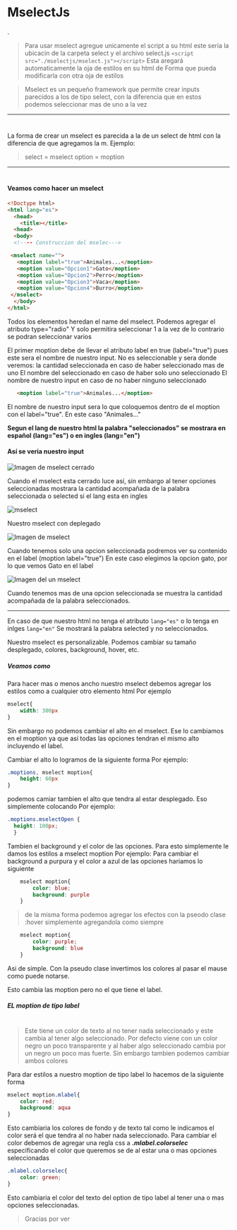 # MselectJs
  .

> Para usar mselect agregue unicamente el script a su html
> este seria la ubicacin de la carpeta select y el archivo
> select.js `<script src="./mselectjs/mselect.js"></script>`
> Esta aregará automaticamente la oja de estilos en su html de
> Forma que pueda modificarla con otra oja de estilos


> Mselect es un pequeño framework que permite crear inputs parecidos
> a los de tipo select, con la diferencia que en estos podemos
> seleccionar mas de uno a la vez
___
#
#
#

La forma de crear un mselect es parecida a la de un select de html
con la diferencia de que agregamos la m. Ejemplo:
> select = mselect
> option = moption
___
#
#### Veamos como hacer un mselect
```html
<!Doctype html>
<html lang="es">
  <head>
    <title></title>
  <head>
  <body>
  <!---- Construccion del mselec--->

 <mselect name="">
   <moption label="true">Animales...</moption>
   <moption value="Opcion1">Gato</moption>
   <moption value="Opcion2">Perro</moption>
   <moption value="Opcion3">Vaca</moption>
   <moption value="Opcion4">Burro</moption>
 </mselect>
  </body>
</html>
```

Todos los elementos heredan el name del mselect. 
Podemos agregar el atributo type="radio" Y solo permitira seleccionar 1 a la vez de lo contrario se podran seleccionar varios


El primer moption debe de llevar el atributo label en true (label="true") pues este sera el nombre de nuestro input.
No es seleccionable y sera donde veremos:
la cantidad seleccionada en caso de haber seleccionado mas de uno
El nombre del seleccionado en caso de haber solo uno seleccionado
El nombre de nuestro input en caso de no haber ninguno seleccionado

```html
   <moption label="true">Animales...</moption>
```
El nombre de nuestro input sera lo que coloquemos dentro de el moption con el label="true". En este caso  "Animales..."

**Segun el lang de nuestro html la palabra "seleccionados" se mostrara en español (lang="es") o en ingles (lang="en")**
#### Así se veria nuestro input
![Imagen de mselect cerrado](https://www.mediafire.com/convkey/20ba/vl8bwegzjdjsbq1zg.jpg "Mselect cerrado")

Cuando el mselect esta cerrado luce así, sin embargo al tener opciones seleccionadas mostrara la cantidad acompañada de la palabra seleccionada o selected si el lang esta en ingles

![mselect](https://www.mediafire.com/convkey/9776/imh6qmq9fcdtgm3zg.jpg "Mselect abierto 0 seleccionados")

Nuestro mselect con deplegado

![Imagen de mselect](https://www.mediafire.com/convkey/49c4/56qzow6yzptlpi0zg.jpg "Uno seleccionadp")

Cuando tenemos solo una opcion seleccionada podremos ver su contenido en el label (moption label="true")
En este caso elegimos la opcion gato, por lo que vemos Gato en el label

![Imagen del un mselect](https://www.mediafire.com/convkey/b001/68nh0kzifzw62d4zg.jpg "dos seleccionados")

Cuando tenemos mas de una opcion seleccionada se muestra la cantidad acompañada de la palabra seleccionados.
___

En caso de que nuestro html no tenga el atributo `lang="es"` o lo tenga en inlges `lang="en"`
Se mostrará la palabra selected y no seleccionados.

Nuestro mselect es personalizable. Podemos cambiar su tamaño desplegado, colores, background, hover, etc.

##### Veamos como

Para hacer mas o menos ancho nuestro mselect debemos agregar los estilos como a cualquier otro elemento html
Por ejemplo
```css
mselect{
    width: 300px
}
```
Sin embargo no podemos cambiar el alto en el mselect. Ese lo cambiamos en el moption ya que así todas las opciones tendran el mismo alto incluyendo el label.

Cambiar el alto lo logramos de la siguiente forma
Por ejemplo:
```css
.moptions, mselect moption{
    height: 60px
}
```

podemos camiar tambien el alto que tendra al estar desplegado. Eso simplemente colocando
Por ejemplo:
```css
.moptions.mselectOpen {
  height: 100px;
  }
```

Tambien el background y el color de las opciones.
Para esto simplemente le damos los estilos a mselect moption
Por ejemplo: Para cambiar el background a purpura y el color a azul de las opciones hariamos lo siguiente

```css
    mselect moption{
        color: blue;
        background: purple
    }
```
> de la misma forma podemos agregar los efectos con la pseodo clase :hover
> simplemente agregandola como siempre
```css
    mselect moption{
        color: purple;
        background: blue
    }
```
Asi de simple. Con la pseudo clase invertimos los colores al pasar el mause como puede notarse.

Esto cambia las moption pero no el que tiene el label.

##### EL moption de tipo label
#
#

> Este tiene un color de texto al no tener nada seleccionado y este
> cambia al tener algo seleccionado. Por defecto viene con un color
> negro un poco transparente y al haber algo seleccionado cambia por
> un negro un poco mas fuerte. Sin embargo tambien podemos cambiar
> ambos colores

Para dar estilos a nuestro moption de tipo label lo hacemos de la siguiente forma
```css
mselect moption.mlabel{
    color: red;
    background: aqua
}
```
Esto cambiaria los colores de fondo y de texto tal como le indicamos
el color será el que tendra al no haber nada seleccionado. Para cambiar el color debemos de agregar una regla css a ***.mlabel.colorselec*** especificando el color que queremos se de al estar una o mas opciones seleccionadas

```css
.mlabel.colorselec{
    color: green;
}
```
Esto cambiaria el color del texto del option de tipo label al tener una o mas opciones seleccionadas.

> Gracias por ver
